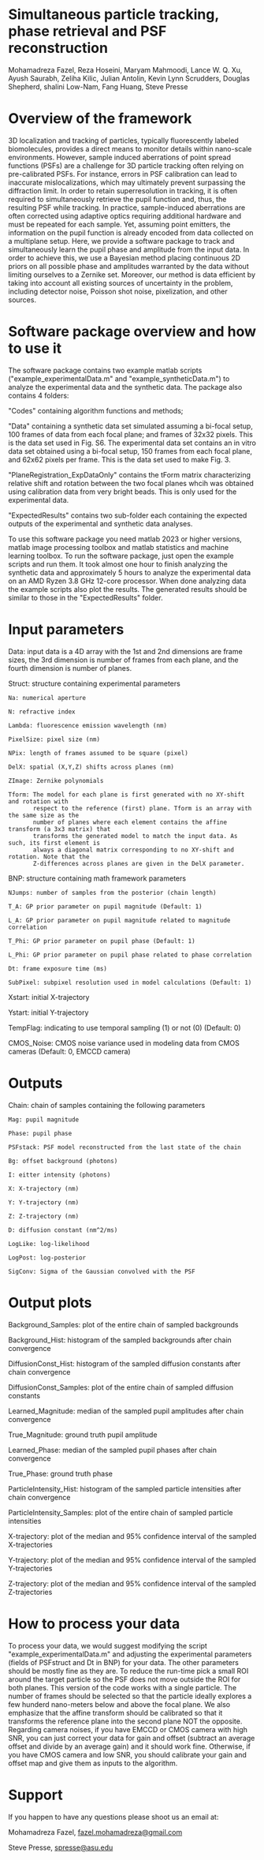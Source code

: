 # Simultaneous particle tracking, phase retrieval and PSF reconstruction
Mohamadreza Fazel, Reza Hoseini, Maryam Mahmoodi, Lance W. Q. Xu, Ayush Saurabh, Zeliha Kilic,
Julian Antolin, Kevin Lynn Scrudders, Douglas Shepherd, shalini Low-Nam, Fang Huang, Steve Presse

# Overview of the framework
3D localization and tracking of particles, typically fluorescently labeled biomolecules, provides a direct means to monitor details within nano-scale environments. However, sample induced aberrations of point spread functions (PSFs) are a challenge for 3D particle tracking often relying on pre-calibrated PSFs. For instance, errors in PSF calibration can lead to inaccurate mislocalizations, which may ultimately prevent surpassing the diffraction limit. In order to retain superresolution in tracking, it is often required to simultaneously retrieve the pupil function and, thus, the resulting PSF while tracking. In practice, sample-induced aberrations are often corrected using adaptive optics requiring additional hardware and must be repeated for each sample. Yet, assuming point emitters, the information on the pupil function is already encoded from data collected on a multiplane setup. Here, we provide a software package to track and simultaneously learn the pupil phase and amplitude from the input data. In order to achieve this, we use a Bayesian method placing continuous 2D priors on all possible phase and amplitudes warranted by the data without limiting ourselves to a Zernike set. Moreover, our method is data efficient by taking into account all existing sources of uncertainty in the problem, including detector noise, Poisson shot noise, pixelization, and other sources. 

# Software package overview and how to use it
The software package contains two example matlab scripts ("example_experimentalData.m" and "example_syntheticData.m") to analyze the experimental data and the synthetic data. The package also contains 4 folders: 

"Codes" containing algorithm functions and methods; 

"Data" containing a synthetic data set simulated assuming a bi-focal setup, 100 frames of data from each focal plane; and frames of 32x32 pixels. This is the data set used in Fig. S6. The experimental data set contains an in vitro data set obtained using a bi-focal setup, 150 frames from each focal plane, and 62x62 pixels per frame. This is the data set used to make Fig. 3. 

"PlaneRegistration_ExpDataOnly" contains the tForm matrix characterizing relative shift and rotation between the two focal planes whcih was obtained using calibration data from very bright beads. This is only used for the experimental data.

"ExpectedResults" contains two sub-folder each containing the expected outputs of the experimental and synthetic data analyses.

To use this software package you need matlab 2023 or higher versions, matlab image processing toolbox and matlab statistics and machine learning toolbox. To run the software package, just open the example scripts and run them. It took almost one hour to finish analyzing the synthetic data and approximately 5 hours to analyze the experimental data on an AMD Ryzen 3.8 GHz 12-core processor. When done analyzing data the example scripts also plot the results. The generated results should be similar to those in the "ExpectedResults" folder.

# Input parameters
Data: input data is a 4D array with the 1st and 2nd dimensions are frame
       sizes, the 3rd dimension is number of frames from each plane, and
       the fourth dimension is number of planes.
       
Struct: structure containing experimental parameters

    Na: numerical aperture
    
    N: refractive index
    
    Lambda: fluorescence emission wavelength (nm)
    
    PixelSize: pixel size (nm)
    
    NPix: length of frames assumed to be square (pixel)
    
    DelX: spatial (X,Y,Z) shifts across planes (nm)
    
    ZImage: Zernike polynomials
    
    Tform: The model for each plane is first generated with no XY-shift and rotation with 
           respect to the reference (first) plane. Tform is an array with the same size as the 
           number of planes where each element contains the affine transform (a 3x3 matrix) that
           transforms the generated model to match the input data. As such, its first element is 
           always a diagonal matrix corresponding to no XY-shift and rotation. Note that the 
           Z-differences across planes are given in the DelX parameter.
           
BNP: structure containing math framework parameters

    NJumps: number of samples from the posterior (chain length)
    
    T_A: GP prior parameter on pupil magnitude (Default: 1)
    
    L_A: GP prior parameter on pupil magnitude related to magnitude correlation
    
    T_Phi: GP prior parameter on pupil phase (Default: 1)
    
    L_Phi: GP prior parameter on pupil phase related to phase correlation
    
    Dt: frame exposure time (ms)
    
    SubPixel: subpixel resolution used in model calculations (Default: 1)
    
Xstart: initial X-trajectory

Ystart: initial Y-trajectory

TempFlag: indicating to use temporal sampling (1) or not (0) (Default: 0)

CMOS_Noise: CMOS noise variance used in modeling data from CMOS cameras (Default: 0, EMCCD camera)

# Outputs
Chain: chain of samples containing the following parameters

    Mag: pupil magnitude
    
    Phase: pupil phase
    
    PSFstack: PSF model reconstructed from the last state of the chain
    
    Bg: offset background (photons)
    
    I: eitter intensity (photons)
    
    X: X-trajectory (nm)
    
    Y: Y-trajectory (nm)
    
    Z: Z-trajectory (nm)
    
    D: diffusion constant (nm^2/ms)
    
    LogLike: log-likelihood
    
    LogPost: log-posterior
    
    SigConv: Sigma of the Gaussian convolved with the PSF

# Output plots
 Background_Samples: plot of the entire chain of sampled backgrounds 
 
 Background_Hist: histogram of the sampled backgrounds after chain convergence
 
 DiffusionConst_Hist: histogram of the sampled diffusion constants after chain convergence
 
 DiffusionConst_Samples: plot of the entire chain of sampled diffusion constants
 
 Learned_Magnitude: median of the sampled pupil amplitudes after chain convergence
 
 True_Magnitude: ground truth pupil amplitude
 
 Learned_Phase: median of the sampled pupil phases after chain convergence
 
 True_Phase: ground truth phase
 
 ParticleIntensity_Hist: histogram of the sampled particle intensities after chain convergence
 
 ParticleIntensity_Samples: plot of the entire chain of sampled particle intensities
 
 X-trajectory: plot of the median and 95% confidence interval of the sampled X-trajectories
 
 Y-trajectory: plot of the median and 95% confidence interval of the sampled Y-trajectories
 
 Z-trajectory: plot of the median and 95% confidence interval of the sampled Z-trajectories

# How to process your data
To process your data, we would suggest modifying the script "example_experimentalData.m" and adjusting the experimental parameters (fields of PSFstruct and Dt in BNP) for your data. The other parameters should be mostly fine as they are. To reduce the run-time pick a small ROI around the target particle so the PSF does not move outside the ROI for both planes. This version of the code works with a single particle. The number of frames should be selected so that the particle ideally explores a few hunderd nano-meters below and above the focal plane. We also emphasize that the affine transform should be calibrated so that it transforms the reference plane into the second plane NOT the opposite. Regarding camera noises, if you have EMCCD or CMOS camera with high SNR, you can just correct your data for gain and offset (subtract an average offset and divide by an average gain) and it should work fine. Otherwise, if you have CMOS camera and low SNR, you should calibrate your gain and offset map and give them as inputs to the algorithm.

# Support
If you happen to have any questions please shoot us an email at:

Mohamadreza Fazel, fazel.mohamadreza@gmail.com

Steve Presse, spresse@asu.edu
